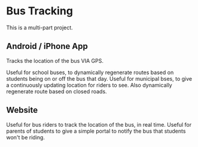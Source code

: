 # Bus Tracking

This is a multi-part project.

## Android / iPhone App
Tracks the location of the bus VIA GPS.

Useful for school buses, to dynamically regenerate routes based on students being on or off the bus that day.
Useful for municipal bses, to give a continuously updating location for riders to see. Also dynamically regenerate route based on closed roads.

## Website

Useful for bus riders to track the location of the bus, in real time. Useful for parents of students to give a simple portal to notify the bus that students won't be riding.



